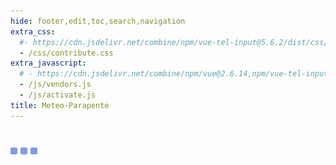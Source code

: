 ```yaml
---
hide: footer,edit,toc,search,navigation
extra_css:
  #- https://cdn.jsdelivr.net/combine/npm/vue-tel-input@5.6.2/dist/css/component.min.css,npm/vue-tel-input@5.6.2/dist/css/sprite.min.css
  - /css/contribute.css
extra_javascript:
  # - https://cdn.jsdelivr.net/combine/npm/vue@2.6.14,npm/vue-tel-input@5.6.2/dist/vue-tel-input.umd.min.js,npm/vue-resource@1.5.3/dist/vue-resource.min.js
  - /js/vendors.js
  - /js/activate.js
title: Meteo-Parapente
---
```

<h1></h1>
<script>
  const mp_form_locale = {
    locale: 'it',
    fullname: `Cognome e Nome`,
    company: `Azienda <small>(opzionale)</small>`,
    address: `Indirizzo`,
    city: `Città`,
    country: `Paese`,
    submit: `Inviare ►`,
    need_help: `Hai bisogno di aiuto?`,
    email_us: `Scrivi un'email a <strong>support@meteo-parapente.com</strong>`,
    error_request: `Errore: impossibile raggiungere il server. Controlla la tua connessione e riprova.`,
    error_missing_params: `<p>ERROR: Token non valido o scaduto.</p><p>Se hai già attivato il tuo accesso e ricevuto la fattura via email, puoi ignorare questo messaggio.</p><p>In caso contrario, contatta support@meteo-parapente.com e invia le seguenti informazioni :</p>`,
    form_input_error: `Compila il modulo`,
    thank_you: `Grazie!`,
    access_activated: `Il tuo accesso è attivato.`,
    download_invoice: `Si prega di scaricare la fattura per il tuo archivio:`,
    invoice: `🧾 Fattura`,
    enjoy: `Ora puoi chiudere questa pagina e andare a goderti Meteo-Parapente.`,
    might_login: `Quando Meteo-Parapente ti chiede di <i>login o entrare nel club</i>, clicca su <i>Sono già un collaboratore</i> e inserisci il tuo codice di accesso.`,
    last_step: `Un ultimo passo...`,
    enter_address: `Per attivare il tuo codice d'accesso, inserisci il tuo indirizzo.`,
    address_privacy: `Ci è richiesto dalla legge di raccogliere il tuo indirizzo per le registrazioni contabili. Non lo usiamo per nessun altro scopo. Puoi leggere la nostra <a href="/it/privacy/" target="_blank">politica sulla riservatezza</a>.`,
    wait_bank: `In attesa che la banca elabori il pagamento...`,
    error_bank: `Qualcosa di strano. La banca impiega troppo tempo per elaborare il pagamento. Contatta support@meteo-parapente.com e invia le seguenti informazioni :`,
    close: `Chiudi`,
    go_to_mp: `Vai a Meteo-Parapente`,
    login: `Login`,
    password: `Password`,
    here_is_code: `Qui c'è il tuo codice. Non perderlo!`
  };
</script>
<div id="app">
  <p v-if="!ready"><img src="/img/load.gif" class="loading" alt="⏳ loading, please wait..." /></p>
</div>